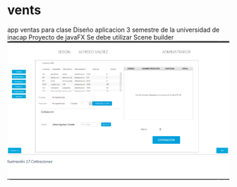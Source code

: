# vents
app ventas para clase Diseño aplicacion 3 semestre de la universidad de inacap 
Proyecto de javaFX
Se debe utilizar Scene builder 
![](src/view/img/vent-dash.png)
